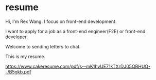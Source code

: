 # resume

Hi, I'm Rex Wang. I focus on front-end development.

I want to apply for a job as a front-end engineer(F2E) or front-end developer.

Welcome to sending letters to chat.

This is my resume.

https://www.cakeresume.com/pdf/s--mK1hvUE71kTXrDJ05QBHUQ--/B5gkb.pdf
